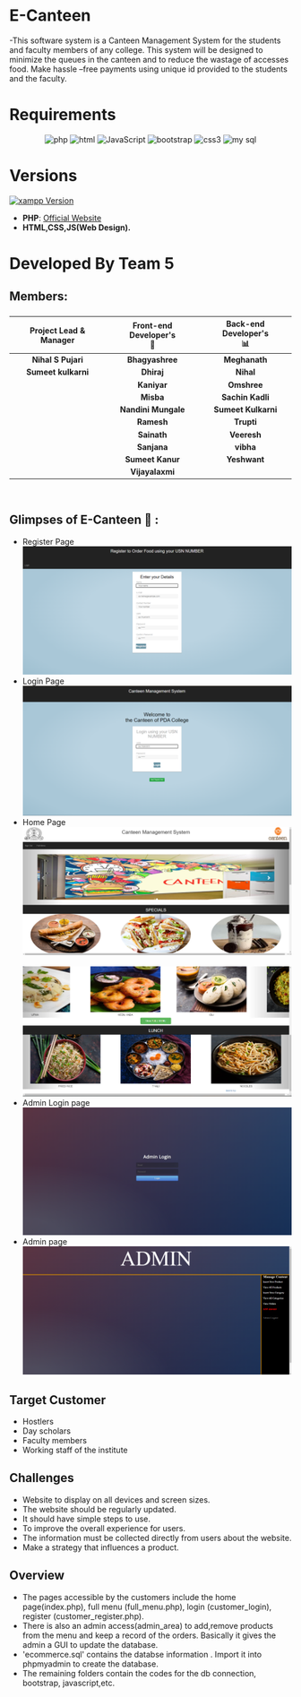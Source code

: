 # E-Canteen
-This software system is a Canteen Management System for the students and faculty members of any college. This system will be designed to minimize the queues in the canteen and to reduce the wastage of accesses food. Make hassle –free payments using unique id provided to the students and the faculty.


# Requirements

<p align="center">
    <img src="https://tse3.mm.bing.net/th?id=OIP.sjhLnDx0uyDWZ3VxzaTCpAHaHa&pid=Api&P=0&h=180" alt="php" />
    <img src="https://img.shields.io/badge/HTML-orange?style=for-the-badge&logo=html5&logoColor=white" alt="html" />
    <img src="https://img.shields.io/badge/JavaScript-323330?style=for-the-badge&logo=javascript&logoColor=F7DF1E" alt="JavaScript" />
    <img src="https://tse3.mm.bing.net/th?id=OIP.wXhdUKkpJUQZ-kqtBWCwWAHaF7&pid=Api&P=0&h=180" alt="bootstrap"/>
    <img src="https://img.shields.io/badge/CSS-1572B6?style=for-the-badge&logo=css3&logoColor=white" alt="css3"/> 
    <img src="https://tse1.mm.bing.net/th?id=OIP.udMXCQ1YIOPXBQJv5BvM_wHaEo&pid=Api&P=0&h=180" alt="my sql"/>      

</p>

# Versions

[![xampp Version](https://img.shields.io/badge/PHP-777BB4?style=for-the-badge&logo=php&logoColor=white)](https://www.apachefriends.org/download.html)


- **PHP**: [Official Website](https://www.apachefriends.org/download.html/)
- **HTML,CSS,JS(Web Design).**<br>
    
# Developed By Team 5

## Members:
###
| **Project Lead & Manager <br>** | **Front-end Developer's<br>🔎** | **Back-end Developer's<br> 📊**|
| :-------------: | :-------------: | :-------------: |
|  **Nihal S Pujari**  |  **Bhagyashree**   | **Meghanath**  |
| **Sumeet kulkarni**  |  **Dhiraj** | **Nihal**  |
|  | **Kaniyar** | **Omshree**  |
|  | **Misba**  | **Sachin Kadli**  |
|  | **Nandini Mungale**  | **Sumeet Kulkarni**  |
|  | **Ramesh**  | **Trupti**  |
|  | **Sainath** | **Veeresh** |
|  | **Sanjana** | **vibha** |
|  | **Sumeet Kanur** | **Yeshwant** |
|  | **Vijayalaxmi** |  |
<br>

## Glimpses of E-Canteen 🙈 :



- Register Page
 ![home](https://github.com/PDA-KALABURAGI/E-Canteen/blob/main/pics/Screenshot%202023-12-01%20170812.png)
- Login Page
 ![home](https://github.com/PDA-KALABURAGI/E-Canteen/blob/main/pics/Screenshot%202023-12-01%20170749.png)
- Home Page
 ![home](https://github.com/PDA-KALABURAGI/E-Canteen/blob/main/pics/Screenshot%202023-12-01%20170914.png)
  <br><br>![home](https://github.com/PDA-KALABURAGI/E-Canteen/blob/main/pics/Screenshot%202023-12-01%20170857.png)
- Admin Login page
  ![admin](https://github.com/PDA-KALABURAGI/E-Canteen/blob/main/pics/Screenshot%202023-12-01%20171028.png)
- Admin page
   ![admin](https://github.com/PDA-KALABURAGI/E-Canteen/blob/main/pics/Screenshot%202023-12-01%20171049.png)

  
## Target Customer

- Hostlers
- Day scholars
- Faculty members
- Working staff of the institute

## Challenges
- Website to display on all devices and screen sizes. 
- The website should be regularly updated.
- It should  have simple steps to use.
- To improve the overall experience for users.
- The information must be collected directly from users about the website.
- Make a strategy that influences a product. 


## Overview
- The pages accessible by the customers include the home page(index.php), full menu (full_menu.php), login (customer_login), register (customer_register.php).
- There is also an admin access(admin_area) to add,remove products from the menu and keep a record of the orders. Basically it gives the admin a GUI to update the database.
- 'ecommerce.sql' contains the databse information . Import it into phpmyadmin to create the database.
- The remaining folders contain the codes for the db connection, bootstrap, javascript,etc.
